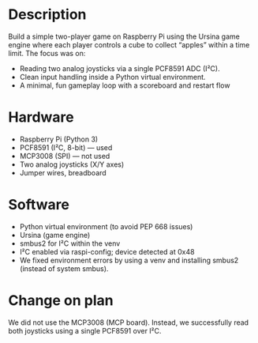 # Description 
Build a simple two-player game on Raspberry Pi using the Ursina game engine where each player controls a cube to collect “apples” within a time limit. The focus was on:

- Reading two analog joysticks via a single PCF8591 ADC (I²C).
- Clean input handling inside a Python virtual environment.
- A minimal, fun gameplay loop with a scoreboard and restart flow

# Hardware

- Raspberry Pi (Python 3)
- PCF8591 (I²C, 8-bit) — used
- MCP3008 (SPI) — not used
- Two analog joysticks (X/Y axes)
- Jumper wires, breadboard

# Software

- Python virtual environment (to avoid PEP 668 issues)
- Ursina (game engine)
- smbus2 for I²C within the venv
- I²C enabled via raspi-config; device detected at 0x48
- We fixed environment errors by using a venv and installing smbus2 (instead of system smbus).

# Change on plan
We did not use the MCP3008 (MCP board). Instead, we successfully read both joysticks using a single PCF8591 over I²C.
